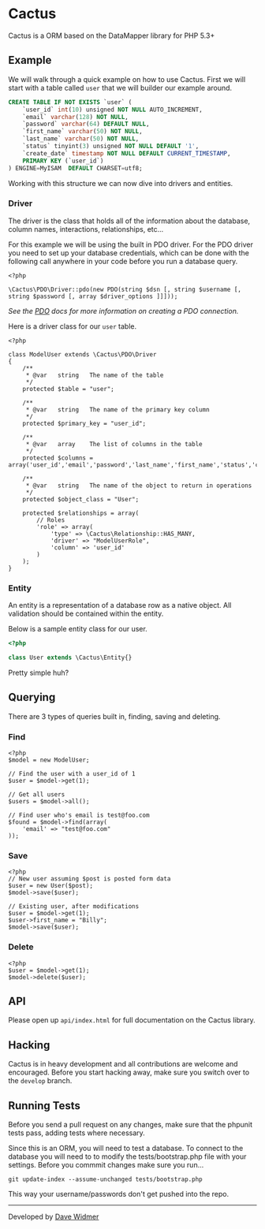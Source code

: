 # Cactus

Cactus is a ORM based on the DataMapper library for PHP 5.3+

## Example

We will walk through a quick example on how to use Cactus. First we will start
with a table called `user` that we will builder our example around.

```sql
CREATE TABLE IF NOT EXISTS `user` (
	`user_id` int(10) unsigned NOT NULL AUTO_INCREMENT,
	`email` varchar(128) NOT NULL,
	`password` varchar(64) DEFAULT NULL,
	`first_name` varchar(50) NOT NULL,
	`last_name` varchar(50) NOT NULL,
	`status` tinyint(3) unsigned NOT NULL DEFAULT '1',
	`create_date` timestamp NOT NULL DEFAULT CURRENT_TIMESTAMP,
	PRIMARY KEY (`user_id`)
) ENGINE=MyISAM  DEFAULT CHARSET=utf8;
```

Working with this structure we can now dive into drivers and entities.

### Driver

The driver is the class that holds all of the information about the database,
column names, interactions, relationships, etc...

For this example we will be using the built in PDO driver. For the PDO driver you
need to set up your database credentials, which can be done with the following call
anywhere in your code before you run a database query.

```
<?php

\Cactus\PDO\Driver::pdo(new PDO(string $dsn [, string $username [, string $password [, array $driver_options ]]]));
```

_See the [PDO](http://www.php.net/manual/en/class.pdo.php) docs for more
information on creating a PDO connection._

Here is a driver class for our `user` table.

```
<?php

class ModelUser extends \Cactus\PDO\Driver
{
	/**
	 * @var   string   The name of the table
	 */
	protected $table = "user";

	/**
	 * @var   string   The name of the primary key column
	 */
	protected $primary_key = "user_id";

	/**
	 * @var   array    The list of columns in the table
	 */
	protected $columns = array('user_id','email','password','last_name','first_name','status','create_date');

	/**
	 * @var   string   The name of the object to return in operations
	 */
	protected $object_class = "User";

	protected $relationships = array(
		// Roles
		'role' => array(
			'type' => \Cactus\Relationship::HAS_MANY,
			'driver' => "ModelUserRole",
			'column' => 'user_id'
		)
	);
}
```

### Entity

An entity is a representation of a database row as a native object. All validation
should be contained within the entity.

Below is a sample entity class for our user.

``` php
<?php

class User extends \Cactus\Entity{}
```

Pretty simple huh?

## Querying

There are 3 types of queries built in, finding, saving and deleting.

### Find

```
<?php
$model = new ModelUser;

// Find the user with a user_id of 1
$user = $model->get(1);

// Get all users
$users = $model->all();

// Find user who's email is test@foo.com
$found = $model->find(array(
	'email' => "test@foo.com"
));
```

### Save
```
<?php
// New user assuming $post is posted form data
$user = new User($post);
$model->save($user);

// Existing user, after modifications
$user = $model->get(1);
$user->first_name = "Billy";
$model->save($user);
```

### Delete
```
<?php
$user = $model->get(1);
$model->delete($user);
```

## API

Please open up `api/index.html` for full documentation on the Cactus library.

## Hacking

Cactus is in heavy development and all contributions are welcome and encouraged.
Before you start hacking away, make sure you switch over to the `develop` branch.

## Running Tests

Before you send a pull request on any changes, make sure that the phpunit tests pass,
adding tests where necessary.

Since this is an ORM, you will need to test a database. To connect to the database
you will need to to modify the tests/bootstrap.php file with your settings.
Before you commmit changes make sure you run...

~~~
git update-index --assume-unchanged tests/bootstrap.php
~~~

This way your username/passwords don't get pushed into the repo.

----

Developed by [Dave Widmer](http://www.davewidmer.net)